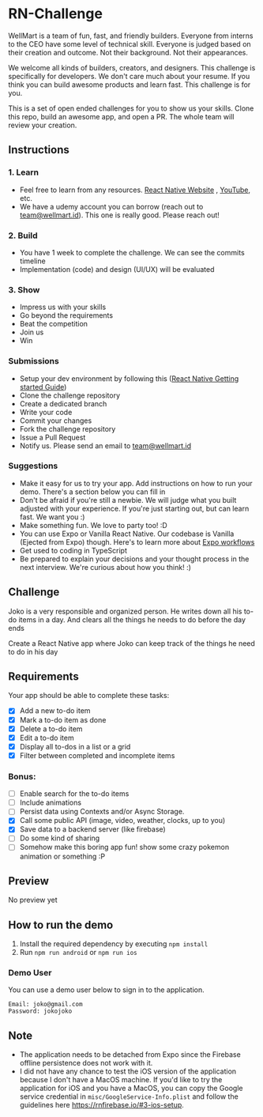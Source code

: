 # RN-Challenge
WellMart is a team of fun, fast, and friendly builders. Everyone from interns to the CEO have some level of technical skill. Everyone is judged based on their creation and outcome. Not their background. Not their appearances.

We welcome all kinds of builders, creators, and designers. This challenge is specifically for developers. We don't care much about your resume. If you think you can build awesome products and learn fast. This challenge is for you.

This is a set of open ended challenges for you to show us your skills. Clone this repo, build an awesome app, and open a PR. The whole team will review your creation.

## Instructions
### 1. Learn
- Feel free to learn from any resources. [React Native Website](https://reactnative.dev)
  , [YouTube](https://www.youtube.com/results?search_query=react+native+tutorial), etc.
- We have a udemy account you can borrow (reach out to team@wellmart.id). This one is really good. Please reach out!

### 2. Build
- You have 1 week to complete the challenge. We can see the commits timeline
- Implementation (code) and design (UI/UX) will be evaluated

### 3. Show
- Impress us with your skills
- Go beyond the requirements
- Beat the competition
- Join us
- Win

### Submissions
- Setup your dev environment by following this ([React Native Getting started Guide](https://reactnative.dev/docs/getting-started))
- Clone the challenge repository
- Create a dedicated branch
- Write your code
- Commit your changes
- Fork the challenge repository
- Issue a Pull Request
- Notify us. Please send an email to team@wellmart.id

### Suggestions
- Make it easy for us to try your app. Add instructions on how to run your demo. There's a section below you can fill in
- Don't be afraid if you're still a newbie. We will judge what you built adjusted with your experience. If you're just starting out, but can learn fast. We want you :)
- Make something fun. We love to party too! :D
- You can use Expo or Vanilla React Native. Our codebase is Vanilla (Ejected from Expo) though. Here's to learn more about [Expo workflows](https://docs.expo.io/introduction/managed-vs-bare/)
- Get used to coding in TypeScript
- Be prepared to explain your decisions and your thought process in the next interview. We're curious about how you think! :)

## Challenge
Joko is a very responsible and organized person. He writes down all his to-do items in a day. And clears all the things he needs to do before the day ends

Create a React Native app where Joko can keep track of the things he need to do in his day

## Requirements

Your app should be able to complete these tasks:

- [x] Add a new to-do item
- [x] Mark a to-do item as done
- [x] Delete a to-do item
- [x] Edit a to-do item
- [x] Display all to-dos in a list or a grid
- [x] Filter between completed and incomplete items

### Bonus:

- [ ] Enable search for the to-do items
- [ ] Include animations
- [ ] Persist data using Contexts and/or Async Storage.
- [x] Call some public API (image, video, weather, clocks, up to you)
- [x] Save data to a backend server (like firebase)
- [ ] Do some kind of sharing
- [ ] Somehow make this boring app fun! show some crazy pokemon animation or something :P

## Preview

No preview yet

## How to run the demo

1. Install the required dependency by executing `npm install`
2. Run `npm run android` or `npm run ios`

### Demo User

You can use a demo user below to sign in to the application.

```
Email: joko@gmail.com
Password: jokojoko
```

## Note

- The application needs to be detached from Expo since the Firebase offline persistence does not work with it.
- I did not have any chance to test the iOS version of the application because I don't have a MacOS machine. If you'd
  like to try the application for iOS and you have a MacOS, you can copy the Google service credential in
  `misc/GoogleService-Info.plist` and follow the guidelines here https://rnfirebase.io/#3-ios-setup.
